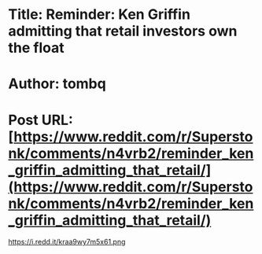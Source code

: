 # Title: Reminder: Ken Griffin admitting that retail investors own the float
# Author: tombq
# Post URL: [https://www.reddit.com/r/Superstonk/comments/n4vrb2/reminder_ken_griffin_admitting_that_retail/](https://www.reddit.com/r/Superstonk/comments/n4vrb2/reminder_ken_griffin_admitting_that_retail/)


https://i.redd.it/kraa9wy7m5x61.png